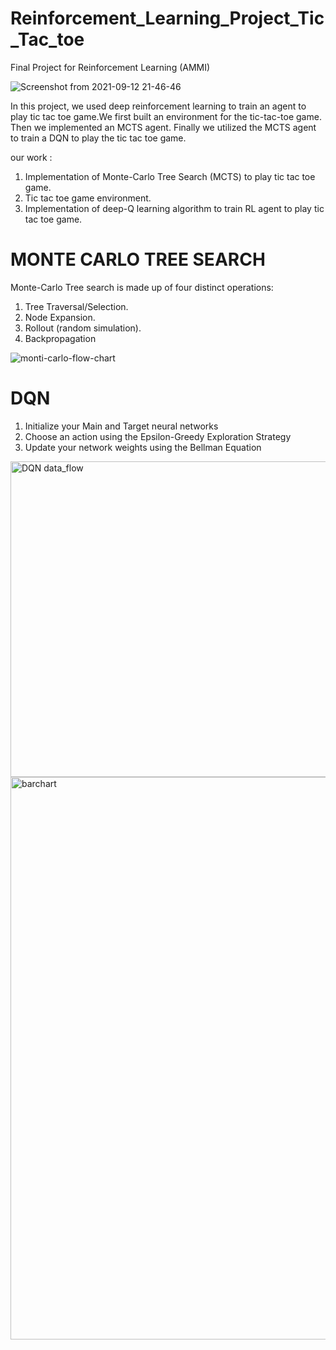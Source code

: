 # Reinforcement_Learning_Project_Tic_Tac_toe
Final Project for Reinforcement Learning (AMMI)



![Screenshot from 2021-09-12 21-46-46](https://user-images.githubusercontent.com/45710249/134741268-83b36ffc-d690-430f-941b-2912ea76b0c1.png)


In this project, we used deep reinforcement learning to train an agent to play tic tac toe game.We first built an environment for the tic-tac-toe game. Then we implemented an MCTS agent. Finally we utilized the MCTS agent to train a DQN to play the tic tac toe game.

our work :

1. Implementation of Monte-Carlo Tree Search (MCTS) to play tic tac toe game.
2. Tic tac toe game environment.
3. Implementation of deep-Q learning algorithm to train RL agent to play tic tac toe game.

# MONTE CARLO TREE SEARCH

Monte-Carlo Tree search is made up of four distinct operations:
1. Tree Traversal/Selection.
2. Node Expansion.
3. Rollout (random simulation).
4. Backpropagation

![monti-carlo-flow-chart](https://user-images.githubusercontent.com/45710249/134753609-f9befd92-5ab1-479a-a15b-16c43984f9b8.jpeg)

# DQN

1. Initialize your Main and Target neural networks
2. Choose an action using the Epsilon-Greedy Exploration Strategy
3. Update your network weights using the Bellman Equation

<img width="505" alt="DQN data_flow" src="https://user-images.githubusercontent.com/45710249/134753782-5f256502-9e6d-4b0c-8ea5-f3d3842206ab.png">

<img width="900" alt="barchart" src="https://user-images.githubusercontent.com/37993690/134817130-286b2123-8f52-4916-a8c6-e4dfacdcf7cb.png">


